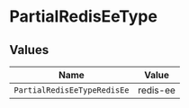 # PartialRedisEeType


## Values

| Name                        | Value                       |
| --------------------------- | --------------------------- |
| `PartialRedisEeTypeRedisEe` | redis-ee                    |